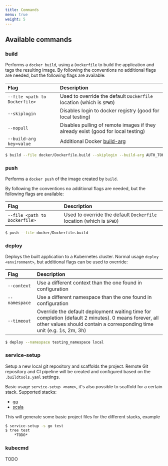 ```yaml
---
title: Commands
menu: true
weight: 5
---
```


## Available commands

### build

Performs a `docker build`, using a `Dockerfile` to build the application and tags the resulting image. By following the conventions no additional flags are needed, but the following flags are available:

|      Flag                        |                   Description                                        |
| :------------------------------- | :-------------------------------------------------------------------- |
| `--file <path to Dockerfile>` | Used to override the default `Dockerfile` location (which is `$PWD`) | 
| `--skiplogin`                     | Disables login to docker registry (good for local testing)           | 
| `--nopull`                        | Disables pulling of remote images if they already exist (good for local testing)           | 
| `--build-arg key=value`           | Additional Docker [build-arg](https://docs.docker.com/engine/reference/commandline/#set-build-time-variables---build-arg) |

```sh
$ build --file docker/Dockerfile.build --skiplogin --build-arg AUTH_TOKEN=abc
```
    
### push

Performs a `docker push` of the image created by `build`.

By following the conventions no additional flags are needed, but the following flags are available:

|      Flag                       |                   Description                                       |
| :------------------------------ | :------------------------------------------------------------------ |
| `--file <path to Dockerfile>`| Used to override the default `Dockerfile` location (which is `$PWD`)|

```sh
$ push --file docker/Dockerfile.build 
```   

### deploy

Deploys the built application to a Kubernetes cluster. Normal usage `deploy <environment>`, but additional flags can be used to override:

|      Flag                          |                   Description                                                   |
| :--------------------------------- | :-------------------------------------------------------------------------------|
| `--context`                     | Use a different context than the one found in configuration                     |
| `--namespace`                   | Use a different namespace than the one found in configuration                   |
| `--timeout`                     | Override the default deployment waiting time for completion (default 2 minutes). 0 means forever, all other values should contain a corresponding time unit (e.g. 1s, 2m, 3h) |

```sh
$ deploy --namespace testing_namespace local 
```

### service-setup
Setup a new local git repository and scaffolds the project.
Remote Git repository and CI pipeline will be created and configured based on the `.buildtools.yaml` settings. 

Basic usage `service-setup <name>`, it's also possible to scaffold for a certain stack. Supported stacks:

* [go](https://golangci.com/)
* [scala](https://www.scala-lang.org/)

This will generate some basic project files for the different stacks, example
```sh
$ service-setup -s go test
$ tree test
    *TODO*
```
### kubecmd

TODO
